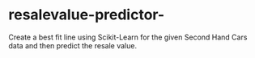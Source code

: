 # resalevalue-predictor-
Create a best fit line using Scikit-Learn for the given Second Hand Cars data and then predict the resale value.  
